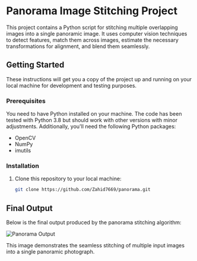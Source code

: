 # Panorama Image Stitching Project

This project contains a Python script for stitching multiple overlapping images into a single panoramic image. It uses computer vision techniques to detect features, match them across images, estimate the necessary transformations for alignment, and blend them seamlessly.

## Getting Started

These instructions will get you a copy of the project up and running on your local machine for development and testing purposes.

### Prerequisites

You need to have Python installed on your machine. The code has been tested with Python 3.8 but should work with other versions with minor adjustments. Additionally, you'll need the following Python packages:

- OpenCV
- NumPy
- imutils

### Installation

1. Clone this repository to your local machine:

   ```bash
   git clone https://github.com/Zahid7669/panorama.git


## Final Output

Below is the final output produced by the panorama stitching algorithm:

![Panorama Output](result/panorama_result.jpg)

This image demonstrates the seamless stitching of multiple input images into a single panoramic photograph.

